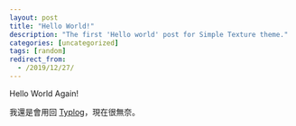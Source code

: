 ```yaml
---
layout: post
title: "Hello World!"
description: "The first 'Hello world' post for Simple Texture theme."
categories: [uncategorized]
tags: [random]
redirect_from:
  - /2019/12/27/
---
```

Hello World Again!


我還是會用回 [Typlog](https://typlog.com/)，現在很無奈。

